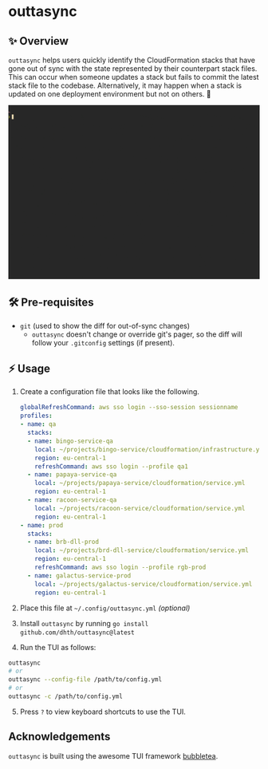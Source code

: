 # outtasync

✨ Overview
---

`outtasync` helps users quickly identify the CloudFormation stacks that have
gone out of sync with the state represented by their counterpart stack files.
This can occur when someone updates a stack but fails to commit the latest stack
file to the codebase. Alternatively, it may happen when a stack is updated on
one deployment environment but not on others. 🤷

<p align="center">
  <img src="./outtasync.gif?raw=true" alt="Usage" />
</p>

🛠️ Pre-requisites
---

- `git` (used to show the diff for out-of-sync changes)
    - `outtasync` doesn't change or override git's pager, so the diff will
        follow your `.gitconfig` settings (if present).

⚡️ Usage
---

1. Create a configuration file that looks like the following.

    ```yaml
    globalRefreshCommand: aws sso login --sso-session sessionname
    profiles:
    - name: qa
      stacks:
      - name: bingo-service-qa
        local: ~/projects/bingo-service/cloudformation/infrastructure.yml
        region: eu-central-1
        refreshCommand: aws sso login --profile qa1
      - name: papaya-service-qa
        local: ~/projects/papaya-service/cloudformation/service.yml
        region: eu-central-1
      - name: racoon-service-qa
        local: ~/projects/racoon-service/cloudformation/service.yml
        region: eu-central-1
    - name: prod
      stacks:
      - name: brb-dll-prod
        local: ~/projects/brd-dll-service/cloudformation/service.yml
        region: eu-central-1
        refreshCommand: aws sso login --profile rgb-prod
      - name: galactus-service-prod
        local: ~/projects/galactus-service/cloudformation/service.yml
        region: eu-central-1
    ```

2. Place this file at `~/.config/outtasync.yml` *(optional)*

3. Install `outtasync` by running `go install github.com/dhth/outtasync@latest`

4. Run the TUI as follows:

```bash
outtasync
# or
outtasync --config-file /path/to/config.yml
# or
outtasync -c /path/to/config.yml
```

5. Press `?` to view keyboard shortcuts to use the TUI.

Acknowledgements
---

`outtasync` is built using the awesome TUI framework [bubbletea][1].

[1]: https://github.com/charmbracelet/bubbletea

